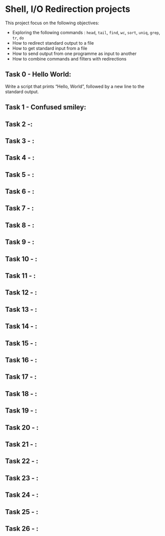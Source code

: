 # Shell, I/O Redirection projects
  This project focus on the following objectives:
  - Exploring the following commands : `head`, `tail`, `find`, `wc`, `sort`, `uniq`, `grep`, `tr`, `do`
  - How to redirect standard output to a file
  - How to get standard input from a file 
  - How to send output from one programme as input to another 
  - How to combine commands and filters with redirections

## Task 0 - Hello World:
Write a script that prints “Hello, World”, followed by a new line to the standard output.
## Task 1 - Confused smiley:

## Task 2 -:

## Task 3 - :

## Task 4 - :

## Task 5 - :

## Task 6 - :

## Task 7 - :

## Task 8 - :

## Task 9 - :

## Task 10 - :
  
## Task 11 - :

## Task 12 - :

## Task 13 - :

## Task 14 - :

## Task 15 - :

## Task 16 - :

## Task 17 - :

## Task 18 - :

## Task 19 - :

## Task 20 - :

## Task 21 - :

## Task 22 - :

## Task 23 - :

## Task 24 - :

## Task 25 - :

## Task 26 - :
